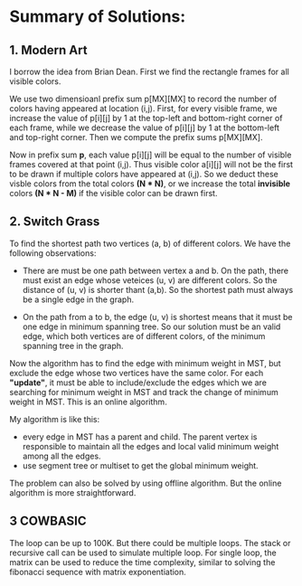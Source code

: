# Summary of Solutions:

## 1.  Modern Art

I borrow the idea from Brian Dean.  First we find the rectangle frames for all visible colors.

We use two dimensioanl prefix sum p[MX][MX] to record the number of colors having appeared at location (i,j).  First, for every visible frame, we increase the value of p[i][j] by 1 at the top-left and bottom-right corner of each frame, while we decrease the value of p[i][j] by 1 at the bottom-left and top-right corner. Then we compute the prefix sums p[MX][MX].

Now in prefix sum **p**, each value p[i][j] will be equal to the number of visible frames covered at that point (i,j). Thus visible color a[i][j] will not be the first to be drawn if multiple colors have appeared at (i,j).  So we deduct these visble colors from the total colors **(N * N)**, or we increase the total **invisible** colors **(N * N - M)** if the visible color can be drawn first. 

## 2. Switch Grass

To find the shortest path two vertices (a, b) of different colors. We have the following observations:

- There are must be one path between vertex a and b.  On the path, there must exist an edge whose veteices (u, v) are different colors.  So the distance of (u, v) is shorter thant (a,b).  So the shortest path must always be a single edge in the graph.

- On the path from a to b, the edge (u, v) is shortest means that it must be one edge in minimum spanning tree.  So our solution must be an valid edge, which both vertices are of different colors, of the minimum spanning tree in the graph.

Now the algorithm has to find the edge with minimum weight in MST, but exclude the edge whose two vertices have the same color.  For each **"update"**, it must be able to include/exclude the edges which we are searching for minimum weight in MST and track the change of minimum weight in MST. This is an online algorithm.

My algorithm is like this:

- every edge in MST has a parent and child.  The parent vertex is responsible to maintain all the edges and local valid minimum weight among all the edges.
- use segment tree or multiset to get the global minimum weight.

The problem can also be solved by using offline algorithm. But the online algorithm is more straightforward.

## 3 COWBASIC

The loop can be up to 100K. But there could be multiple loops.  The stack or recursive call can be used to simulate multiple loop.  For single loop, the matrix can be used to reduce the time complexity, similar to solving the fibonacci sequence with matrix exponentiation.

